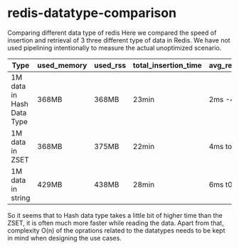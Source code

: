 # redis-datatype-comparison
Comparing different data type of redis
Here we compared the speed of insertion and retrieval of 3 three different type of data in Redis. We have not used pipelining intentionally to measure the actual unoptimized scenario.

|Type                     |used_memory | used_rss | total_insertion_time |avg_read_time/key |
|-------------------------|------------|----------|----------------------|------------------|
|1M data in Hash Data Type|368MB|368MB|23min| 2ms -4ms|
|1M data in ZSET| 368MB | 375MB | 22min | 4ms to 10ms |
|1M data in string| 429MB | 438MB | 28min | 6ms t0 13ms|


So it seems that to Hash data type takes a little bit of higher time than the ZSET, it is often much more faster while reading the data. Apart from that, complexity O(n) of the oprations related to the datatypes needs to be kept in mind when designing the use cases.
